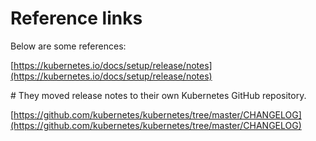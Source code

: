 # Reference links

Below are some references:

[https://kubernetes.io/docs/setup/release/notes](https://kubernetes.io/docs/setup/release/notes)

\# They moved release notes to their own Kubernetes GitHub repository.

[https://github.com/kubernetes/kubernetes/tree/master/CHANGELOG](https://github.com/kubernetes/kubernetes/tree/master/CHANGELOG)
